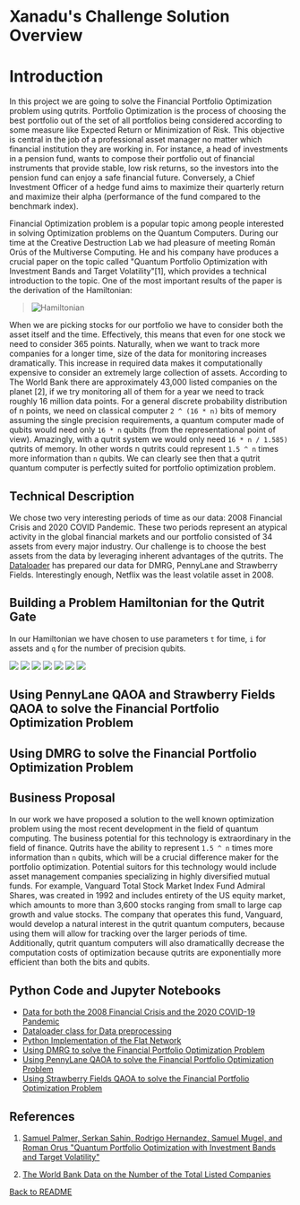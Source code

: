 # Xanadu's Challenge Solution Overview

# Introduction

In this project we are going to solve the Financial Portfolio Optimization problem using qutrits. Portfolio Optimization is the process of choosing the best portfolio out of the set of all portfolios being considered according to some measure like Expected Return or Minimization of Risk. This objective is central in the job of a professional asset manager no matter which financial institution they are working in. For instance, a head of investments in a pension fund, wants to compose their portfolio out of financial instruments that provide stable, low risk returns, so the investors into the pension fund can enjoy a safe financial future. Conversely, a Chief Investment Officer of a hedge fund aims to maximize their quarterly return and maximize their alpha (performance of the fund compared to the benchmark index).  

Financial Optimization problem is a popular topic among people interested in solving Optimization problems on the Quantum Computers. During our time at the Creative Destruction Lab we had pleasure of meeting Román Orús of the Multiverse Computing. He and his company have produces a crucial paper on the topic called "Quantum Portfolio Optimization with Investment Bands and Target Volatility"[1], which provides a technical introduction to the topic. One of the most important results of the paper is the derivation of the Hamiltonian: 

> ![Hamiltonian](https://latex.codecogs.com/svg.image?H=-%5Cmu%5E%7BT%7D%20%5Comega&plus;%5Cfrac%7B%5Cgamma%7D%7B2%7D%20%5Comega%5E%7BT%7D%20%5CSigma%20%5Comega&plus;%5Crho%5Cleft(%5Csum_%7Bn%7D%20%5Comega_%7Bn%7D-1%5Cright)%5E%7B2%7D)

When we are picking stocks for our portfolio we have to consider both the asset itself and the time. Effectively, this means that even for one stock we need to consider 365 points. Naturally, when we want to track more companies for a longer time, size of the data for monitoring increases dramatically. This increase in required data makes it computationally expensive to consider an extremely large collection of assets. According to The World Bank there are approximately 43,000 listed companies on the planet [2], if we try monitoring all of them for a year we need to track roughly 16 million data points. For a general discrete probability distribution of n points, we need on classical computer `2 ^ (16 * n)` bits of memory assuming the single precision requirements, a quantum computer made of qubits would need only `16 * n` qubits (from the representational point of view). Amazingly, with a qutrit system we would only need `16 * n / 1.585)` qutrits of memory. In other words n qutrits could represent `1.5 ^ n` times more information than `n` qubits. We can clearly see then that a qutrit quantum computer is perfectly suited for portfolio optimization problem. 

## Technical Description

We chose two very interesting periods of time as our data: 2008 Financial Crisis and 2020 COVID Pandemic. These two periods represent an atypical activity in the global financial markets and our portfolio consisted of 34 assets from every major industry. Our challenge is to choose the best assets from the data by leveraging inherent advantages of the qutrits. The [Dataloader](https://github.com/olegxtend/Hackathon2021/blob/main/CosmiQ/xanadu/dataloader_class.py) has prepared our data for DMRG, PennyLane and Strawberry Fields. Interestingly enough, Netflix was the least volatile asset in 2008.

## Building a Problem Hamiltonian for the Qutrit Gate

In our Hamiltonian we have chosen to use parameters `t` for time, `i` for assets and `q` for the number of precision qubits. 

<img src="./images/img1.png">
<img src="./images/img2.png">
<img src="./images/img3.png">
<img src="./images/img4.png">
<img src="./images/img5.png">
<img src="./images/img6.png">
<img src="./images/img7.png">

## Using PennyLane QAOA and Strawberry Fields QAOA to solve the Financial Portfolio Optimization Problem

## Using DMRG to solve the Financial Portfolio Optimization Problem

## Business Proposal

In our work we have proposed a solution to the well known optimization problem using the most recent development in the field of quantum computing. The business potential for this technology is extraordinary in the field of finance. Qutrits have the ability to represent `1.5 ^ n` times more information than `n` qubits, which will be a crucial difference maker for the portfolio optimization. Potential suitors for this technology would include asset management companies specializing in highly diversified mutual funds. For example, Vanguard Total Stock Market Index Fund Admiral Shares, was created in 1992 and includes entirety of the US equity market, which amounts to more than 3,600 stocks ranging from small to large cap growth and value stocks. The company that operates this fund, Vanguard, would develop a natural interest in the qutrit quantum computers, because using them will allow for tracking over the larger periods of time. Additionally, qutrit quantum computers will also dramaticallly decrease the computation costs of optimization because qutrits are exponentially more efficient than both the bits and qubits.

## Python Code and Jupyter Notebooks

- [Data for both the 2008 Financial Crisis and the 2020 COVID-19 Pandemic](https://github.com/olegxtend/Hackathon2021/tree/main/CosmiQ/xanadu/data) 
- [Dataloader class for Data preprocessing](https://github.com/olegxtend/Hackathon2021/blob/main/CosmiQ/xanadu/dataloader_class.py)
- [Python Implementation of the Flat Network](https://github.com/olegxtend/Hackathon2021/blob/main/CosmiQ/xanadu/flatnetwork.py)
- [Using DMRG to solve the Financial Portfolio Optimization Problem](https://github.com/olegxtend/Hackathon2021/blob/main/CosmiQ/xanadu/simple_dmrg.py)
- [Using PennyLane QAOA to solve the Financial Portfolio Optimization Problem](https://github.com/olegxtend/Hackathon2021/blob/main/CosmiQ/xanadu/PennylaneQAOA.ipynb)
- [Using Strawberry Fields QAOA to solve the Financial Portfolio Optimization Problem](https://github.com/olegxtend/Hackathon2021/blob/main/CosmiQ/xanadu/StrawberryFields.ipynb)

## References

1. [Samuel Palmer, Serkan Sahin, Rodrigo Hernandez, Samuel Mugel, and Roman Orus "Quantum Portfolio Optimization with Investment Bands and Target Volatility"](https://arxiv.org/abs/2106.06735)

2. [The World Bank Data on the Number of the Total Listed Companies](https://data.worldbank.org/indicator/CM.MKT.LDOM.NO)

[Back to README](README.md)

